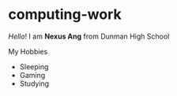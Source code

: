 # computing-work
*Hello*! I am **Nexus Ang** from Dunman High School

My Hobbies
* Sleeping
* Gaming
* Studying
